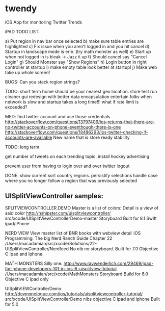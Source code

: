 # twendy
iOS App for monitoring Twitter Trends


iPAD TODO LIST:

a) Put region in nav bar once selected
b) make sure table entries are highlighted
c) Fix issue when you aren't logged in and you hit cancel
d) Startup in landscape mode is erie. (try math monster as well)
e) Start up when not logged in is bleak -> Jazz it up
f) Should cancel say "Cancel Login"
g) Should Monster say "Show Regions"
h) Login button in right controller at startup
i) make empty table look better at startup!
j) Make web take up whole screen!

BUGS:
Can you stack region strings?

TODO: short term
home should be your nearest geo location.
store test run
cleaner gui
redesign with better data encapsulation
entertain folks when network is slow and startup takes a long time!!!
what if rate limit is exceeded?

MED:
find twitter account and use those credentials
http://stackoverflow.com/questions/13797409/ios-returns-that-there-are-no-twitter-accounts-on-phone-eventhough-there-is-one
http://stackoverflow.com/questions/18486293/ios-twitter-checking-if-accounts-are-available
New name that is store ready
stability


TODO: long term

get number of tweets on each trending topic.
install hockey
advertising

prevent user from having to login over and over
twitter logout


DONE:
show current 
sort country regions.
persistify selections
handle case where you no longer follow a region that was previously selected


UISplitViewController samples:
------------------------------
SPLITVIEWCONTROLLER.DEMO
Master is a list of colors: Detail is a view of said color
http://nshipster.com/uisplitviewcontroller/
src/xcode/UISplitViewControllerDemo-master
Storyboard
Built for 8.1
Swift
ipad/iPhone

NERD VIEW
View master list of BNR books with webview detail
iOS Programming: The big Nerd Ranch Guide
Chapter 22
/Users/macadamian/src/xcode/Solutions/22-UISplitViewController/Nerdfeed
No nib
no storyboard.
Built for 7.0
Objective C
Ipad and Iphone.


MATH MONSTERS
Silly one.
http://www.raywenderlich.com/29469/ipad-for-iphone-developers-101-in-ios-6-uisplitview-tutorial
/Users/macadamian/src/xcode/MathMonsters
Storyboard
Build for 6.0
Objective C
Ipad only


UISplitVIEWControllerDemo
http://devmonologue.com/ios/tutorials/uisplitviewcontroller-tutorial/
src/xcode/UISplitViewControllerDemo
nibs
objective C
ipad and iphone
Built for 5.0
